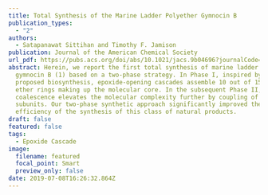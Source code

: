 ```yaml
---
title: Total Synthesis of the Marine Ladder Polyether Gymnocin B
publication_types:
  - "2"
authors:
  - Satapanawat Sittihan and Timothy F. Jamison
publication: Journal of the American Chemical Society
url_pdf: https://pubs.acs.org/doi/abs/10.1021/jacs.9b04696?journalCode=jacsat&quickLinkVolume=141&quickLinkPage=11239&selectedTab=citation&volume=141
abstract: Herein, we report the first total synthesis of marine ladder polyether
  gymnocin B (1) based on a two-phase strategy. In Phase I, inspired by the
  proposed biosynthesis, epoxide-opening cascades assemble 10 out of 15 cyclic
  ether rings making up the molecular core. In the subsequent Phase II,
  coalescence elevates the molecular complexity further by coupling of these
  subunits. Our two-phase synthetic approach significantly improved the step
  efficiency of the synthesis of this class of natural products.
draft: false
featured: false
tags:
  - Epoxide Cascade
image:
  filename: featured
  focal_point: Smart
  preview_only: false
date: 2019-07-08T16:26:32.864Z
---
```

